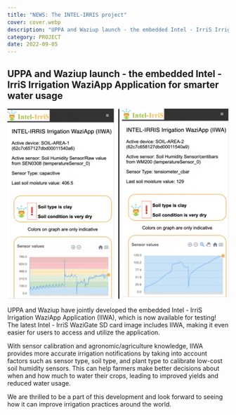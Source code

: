 ```yaml
---
title: "NEWS: The INTEL-IRRIS project"
cover: cover.webp
description: "UPPA and Waziup launch - the embedded Intel - IrriS Irrigation WaziApp Application for smarter water usage"
category: PROJECT
date: 2022-09-05
---
```

## UPPA and Waziup launch - the embedded Intel - IrriS Irrigation WaziApp Application for smarter water usage

![image](image.png)

UPPA and Waziup have jointly developed the embedded Intel - IrriS Irrigation WaziApp Application (IIWA), which is now available for testing! The latest Intel - IrriS WaziGate SD card image includes IIWA, making it even easier for users to access and utilize the application.

With sensor calibration and agronomic/agriculture knowledge, IIWA provides more accurate irrigation notifications by taking into account factors such as sensor type, soil type, and plant type to calibrate low-cost soil humidity sensors. This can help farmers make better decisions about when and how much to water their crops, leading to improved yields and reduced water usage.

We are thrilled to be a part of this development and look forward to seeing how it can improve irrigation practices around the world.